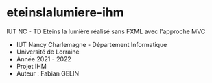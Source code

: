 # eteinslalumiere-ihm
IUT NC - TD Eteins la lumière réalisé sans FXML avec l'approche MVC

 - IUT Nancy Charlemagne - Département Informatique
 - Université de Lorraine
 - Année 2021 - 2022
 - Projet IHM
 - Auteur : Fabian GELIN
